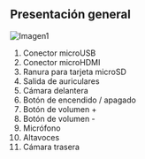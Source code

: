 ## Presentación general

![Imagen1](http://static.energysistem.com/images/manuals/42799/5a12aee791f05.jpg)

1. Conector microUSB
2. Conector microHDMI
3. Ranura para tarjeta microSD
4. Salida de auriculares
5. Cámara delantera
6. Botón de encendido / apagado
7. Botón de volumen +
8. Botón de volumen -
9. Micrófono
10. Altavoces
11. Cámara trasera


